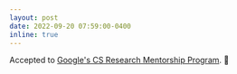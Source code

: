 ```yaml
---
layout: post
date: 2022-09-20 07:59:00-0400
inline: true
---
```


Accepted to <a href="https://urldefense.com/v3/__http://g.co/csrmp__;!!IKRxdwAv5BmarQ!bTpiKEacKmDgcrI22rcc2ktxQRgJ0D2bUAjxJfhUF5qlSz5VEqN5eYcl2P_P4mtTW1IFrZlSCBE$">Google's CS Research Mentorship Program</a>. :tada:
